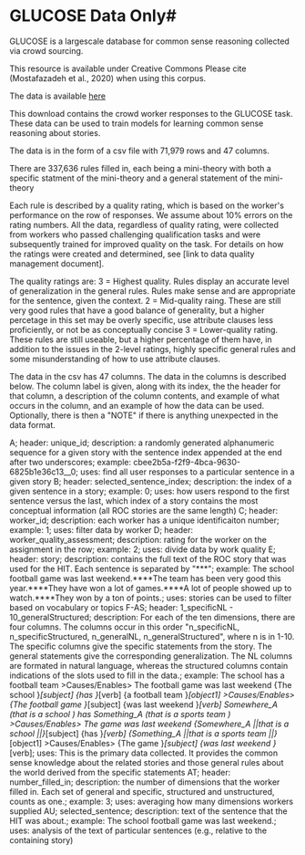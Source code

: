 
# GLUCOSE Data Only#

GLUCOSE is a largescale database for common sense reasoning collected via crowd sourcing. 

This resource is available under Creative Commons
Please cite (Mostafazadeh et al., 2020) when using this corpus.

The data is available [here](https://comoltd.sharepoint.com/:u:/s/Glucose/EU0IJE1sT9JCgOe7YU60x-0BI24M7E9BFfknfSq-GwAnHA?e=LhGsp9)

This download contains the crowd worker responses to the GLUCOSE task. These data can be used to train models for learning common sense reasoning about stories.

The data is in the form of a csv file with 71,979 rows and 47 columns.   

There are 337,636 rules filled in, each being a mini-theory with both a specific statment of the mini-theory and a general statement of the mini-theory

Each rule is described by a quality rating, which is based on the worker's performance on the row of responses. We assume about 10% errors on the rating numbers. 
All the data, regardless of quality rating, were collected from workers who passed challenging qualification tasks and were subsequently trained for improved quality on the task.
For details on how the ratings were created and determined, see [link to data quality management document]. 

The quality ratings are:
3 = Highest quality. Rules display an accurate level of generalization in the general rules. Rules make sense and are appropriate for the sentence, given the context. 
2 = Mid-quality raing. These are still very good rules that have a good balance of generality, but a higher percetage in this set may be overly specific, use attribute clauses less proficiently, or not be as conceptually concise
3 = Lower-quality rating. These rules are still useable, but a higher percentage of them have, in addition to the issues in the 2-level ratings, highly specific general rules and some misunderstanding of how to use attribute clauses. 

The data in the csv has 47 columns. The data in the columns is described below. The column label is given, along with its index, the the header for that column, a description of the column contents, and example of what occurs in the column, and an example of how the data can be used. Optionally, there is then a "NOTE" if there is anything unexpected in the data format.

A; header: unique_id; description: a randomly generated alphanumeric sequence for a given story with the sentence index appended at the end after two underscores; example: cbee2b5a-f2f9-4bca-9630-6825b1e36c13__0; uses: find all user responses to a particular sentence in a given story
B; header: selected_sentence_index; description: the index of a given sentence in a story; example: 0; uses: how users respond to the first sentence versus the last, which index of a story contains the most conceptual information (all ROC stories are the same length)
C; header: worker_id; description: each worker has a unique identificaiton number; example: 1; uses: filter data by worker
D; header: worker_quality_assessment; description: rating for the worker on the assignment in the row; example: 2; uses: divide data by work quality
E; header: story; description: contains the full text of the ROC story that was used for the HIT. Each sentence is separated by "***"; example: The school football game was last weekend.****The team has been very good this year.****They have won a lot of games.****A lot of people showed up to watch.****They won by a ton of points.; uses: stories can be used to filter based on vocabulary or topics
F-AS; header: 1_specificNL - 10_generalStructured; description: For each of the ten dimensions, there are four columns. The columns occur in this order "n_specificNL, n_specificStructured, n_generalNL, n_generalStructured", where n is in 1-10. The specific columns give the specific statements from the story. The general statements give the corresponding generalization. The NL columns are formated in natural language, whereas the structured columns contain indications of the slots used to fill in the data.; example: The school  has  a football team  >Causes/Enables> The football game  was last weekend 	{The school }_[subject] {has }_[verb] {a football team }_[object1] >Causes/Enables> {The football game }_[subject] {was last weekend }_[verb]	Somewhere_A (that is a school ) has  Something_A (that is a sports team ) >Causes/Enables> The game  was last weekend 	{Somewhere_A ||that is a school ||}_[subject] {has }_[verb] {Something_A ||that is a sports team ||}_[object1] >Causes/Enables> {The game }_[subject] {was last weekend }_[verb]; uses: This is the primary data collected. It provides the common sense knowledge about the related stories and those general rules about the world derived from the specific statements
AT; header: number_filled_in; description: the number of dimensions that the worker filled in. Each set of general and specific, structured and unstructured, counts as one.; example: 3; uses: averaging how many dimensions workers supplied
AU; selected_sentence; description: text of the sentence that the HIT was about.; example: The school football game was last weekend.; uses: analysis of the text of particular sentences (e.g., relative to the containing story)
